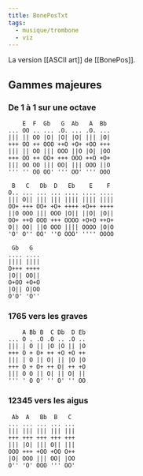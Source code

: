 ```yaml
---
title: BonePosTxt
tags:
  - musique/trombone
  - viz
---
```


La version [[ASCII art]] de [[BonePos]].

## Gammes majeures

### De 1 à 1 sur une octave

```plain
    E  F  Gb   G  Ab   A  Bb
... OO .. ... .O. ... .O. ...
||| || OO |O| |O| |O| ||| |O|
+++ OO ++ OOO ++O +O+ +OO +++
||| || OO ||| OOO ||O |O| |OO
+++ OO ++ OO+ +++ OOO ++O +O+
||| OO OO ||| OO| ||| OOO ||O
''' '' OO OO' ''' OO' ''' OOO

 B   C   Db  D   Eb    E    F
O.. ... ... ... .... .... ....
||| O|| ||| ||| |||| |||| ||||
OO+ +++ OO+ +O+ ++++ +O++ ++++
||O OOO ||| OOO |O|| ||O| |O||
OO+ ++O OOO +++ OOOO +O+O ++O+
O|| OO| ||O OOO |||| OOOO |O|O
'O' O'' OO' ''O OOO' '''' OOOO

 Gb   G
.... ....
|||| ||||
O+++ ++++
|O|| OO||
O+OO +O+O
|O|| O|OO
O'O' 'O''
```

### 1765 vers les graves

```plain
    A Bb B  C Db  D Eb
... O . .O .O .. .O ..
||| | O || |O |O || |O
+++ O + O+ ++ +O +O ++
||| | O || O| || |O |O
+++ O + O+ ++ O| ++ +O
||| O O || O| || O| ||
''' ' O O' '' O' '' OO
```

### 12345 vers les aigus

```plain
 Ab  A   Bb  B   C
... ... ... ... ...
||| ||| ||| ||| |||
+++ +++ +++ +++ +++
||| |O| ||| O|| |||
OOO +++ +OO +OO O++
|O| OOO ||| OO| |OO
O'' 'O' OOO ''' OO'
```
